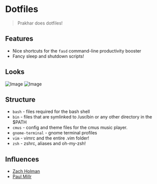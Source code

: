 # Dotfiles
> Prakhar does dotfiles!

## Features
- Nice shortcuts for the `fasd` command-line productivity booster
- Fancy sleep and shutdown scripts!

## Looks
![Image](https://dl.dropboxusercontent.com/u/9555677/dotfiles/terminal.png)
![Image](https://dl.dropboxusercontent.com/u/9555677/dotfiles/vim.png)

## Structure
- `bash` - files required for the bash shell
- `bin` - files that are symlinked to /usr/bin or any other directory in the
  $PATH
- `cmus` - config and theme files for the cmus music player. 
- `gnome-terminal` - gnome terminal profiles
- `vim` - vimrc and the entire .vim folder!
- `zsh` - zshrc, aliases and oh-my-zsh!

## Influences
- [Zach Holman](https://github.com/holman/dotfiles)
- [Paul Millr](https://github.com/paulmillr/dotfiles)
